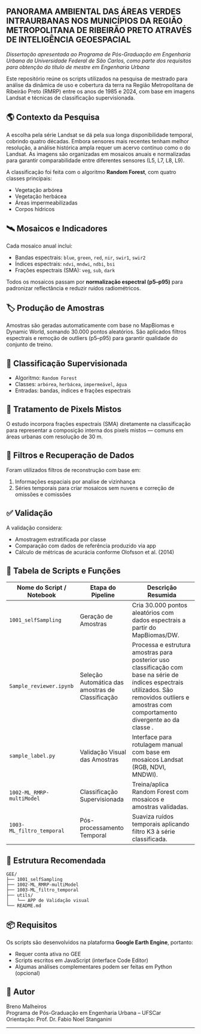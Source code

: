 ## PANORAMA AMBIENTAL DAS ÁREAS VERDES INTRAURBANAS NOS MUNICÍPIOS DA REGIÃO METROPOLITANA DE RIBEIRÃO PRETO ATRAVÉS DE INTELIGÊNCIA GEOESPACIAL

_Dissertação apresentada ao Programa de Pós-Graduação em Engenharia Urbana da Universidade Federal de São Carlos, como parte dos requisitos para obtenção do título de mestre em Engenharia Urbana_

Este repositório reúne os scripts utilizados na pesquisa de mestrado para análise da dinâmica de uso e cobertura da terra na Região Metropolitana de Ribeirão Preto (RMRP) entre os anos de 1985 e 2024, com base em imagens Landsat e técnicas de classificação supervisionada.

## 🌎 Contexto da Pesquisa

A escolha pela série Landsat se dá pela sua longa disponibilidade temporal, cobrindo quatro décadas. Embora sensores mais recentes tenham melhor resolução, a análise histórica ampla requer um acervo contínuo como o do Landsat. As imagens são organizadas em mosaicos anuais e normalizadas para garantir comparabilidade entre diferentes sensores (L5, L7, L8, L9).

A classificação foi feita com o algoritmo **Random Forest**, com quatro classes principais:
- Vegetação arbórea
- Vegetação herbácea
- Áreas impermeabilizadas
- Corpos hídricos

## 🛰️ Mosaicos e Indicadores

Cada mosaico anual inclui:

- Bandas espectrais: `blue`, `green`, `red`, `nir`, `swir1`, `swir2`
- Índices espectrais: `ndvi`, `mndwi`, `ndbi`, `bsi`
- Frações espectrais (SMA): `veg`, `sub`, `dark`

Todos os mosaicos passam por **normalização espectral (p5–p95)** para padronizar reflectância e reduzir ruídos radiométricos.

## 🏷️ Produção de Amostras

Amostras são geradas automaticamente com base no MapBiomas e Dynamic World, somando 30.000 pontos aleatórios. São aplicados filtros espectrais e remoção de outliers (p5–p95) para garantir qualidade do conjunto de treino.

## 🌳 Classificação Supervisionada

- Algoritmo: `Random Forest`
- Classes: `arbórea`, `herbácea`, `impermeável`, `água`
- Entradas: bandas, índices e frações espectrais

## 🧩 Tratamento de Pixels Mistos

O estudo incorpora frações espectrais (SMA) diretamente na classificação para representar a composição interna dos pixels mistos — comuns em áreas urbanas com resolução de 30 m.

## 🧽 Filtros e Recuperação de Dados

Foram utilizados filtros de reconstrução com base em:
1. Informações espaciais por analise de vizinhança
2. Séries temporais para criar mosaicos sem nuvens e correção de omissões e comissões

## ✅ Validação

A validação considera:
- Amostragem estratificada por classe
- Comparação com dados de referência produzido via app
- Cálculo de métricas de acurácia conforme Olofsson et al. (2014)

## 📜 Tabela de Scripts e Funções

| Nome do Script / Notebook        | Etapa do Pipeline                 | Descrição Resumida                                                                 |
|----------------------------------|-----------------------------------|-------------------------------------------------------------------------------------|
| `1001_selfSampling`              | Geração de Amostras               | Cria 30.000 pontos aleatórios com dados espectrais a partir do MapBiomas/DW.       |
| `Sample_reviewer.ipynb`          | Seleção Automática das amostras de Classificação | Processa e estrutura amostras para posterior uso classificação com base na série de índices espectrais utilizados. São removidos outliers e amostras com comportamento divergente ao da classe .          |
| `sample_label.py`                | Validação Visual das Amostras     | Interface para rotulagem manual com base em mosaicos Landsat (RGB, NDVI, MNDWI).   |
| `1002-ML_RMRP-multiModel`        | Classificação Supervisionada      | Treina/aplica Random Forest com mosaicos e amostras validadas.                     |
| `1003-ML_filtro_temporal`        | Pós-processamento Temporal        | Suaviza ruídos temporais aplicando filtro K3 à série classificada.                |


## 📁 Estrutura Recomendada

```
GEE/
├── 1001_selfSampling
├── 1002-ML_RMRP-multiModel
├── 1003-ML_filtro_temporal
├── utils/
│   └── APP de Validação visual
└── README.md
```

## 📦 Requisitos

Os scripts são desenvolvidos na plataforma **Google Earth Engine**, portanto:

- Requer conta ativa no GEE
- Scripts escritos em JavaScript (interface Code Editor)
- Algumas análises complementares podem ser feitas em Python (opcional)

## 👤 Autor

Breno Malheiros  
Programa de Pós-Graduação em Engenharia Urbana – UFSCar  
Orientação: Prof. Dr. Fabio Noel Stanganini

---
